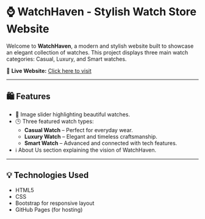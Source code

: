# ⌚ WatchHaven - Stylish Watch Store Website

Welcome to **WatchHaven**, a modern and stylish website built to showcase an elegant collection of watches. This project displays three main watch categories: Casual, Luxury, and Smart watches.

🔗 **Live Website:** [Click here to visit](https://darshanachinthaka.github.io/Web_Project/)

---

## 🛍️ Features

- 🔄 Image slider highlighting beautiful watches.
- 🕒 Three featured watch types:
  - **Casual Watch** – Perfect for everyday wear.
  - **Luxury Watch** – Elegant and timeless craftsmanship.
  - **Smart Watch** – Advanced and connected with tech features.
- ℹ️ About Us section explaining the vision of WatchHaven.

---

## 💡 Technologies Used

- HTML5
- CSS
- Bootstrap for responsive layout
- GitHub Pages (for hosting)



